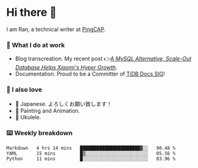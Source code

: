 # Hi there 👋

I am Ran, a technical writer at [PingCAP](https://pingcap.com/).

### 📝 What I do at work

- Blog transcreation. My recent post 👉[*A MySQL Alternative, Scale-Out Database Helps Xiaomi's Hyper Growth*](https://pingcap.com/case-studies/a-mysql-alternative-scale-out-database-helps-xiaomi-hyper-growth/).
- Documentation. Proud to be a Committer of [TiDB Docs SIG](https://developer.tidb.io/sig/docs)!

### 🤠 I also love

- 💬 Japanese. よろしくお願い致します！ 
- 🎨 Painting and Animation. 
- 🎸 Ukulele.

### ⌨️ Weekly breakdown

<!--START_SECTION:waka-->
```text
Markdown   4 hrs 14 mins   ██████████████████████▓░░   90.48 % 
YAML       15 mins         █▒░░░░░░░░░░░░░░░░░░░░░░░   05.56 % 
Python     11 mins         █░░░░░░░░░░░░░░░░░░░░░░░░   03.96 % 
```
<!--END_SECTION:waka-->
